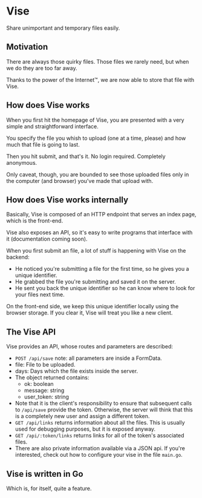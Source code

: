 # Vise

Share unimportant and temporary files easily.

## Motivation

There are always those quirky files. Those files we rarely need, but when we do they are too far away.

Thanks to the power of the Internet™, we are now able to store that file with Vise.

## How does Vise works

When you first hit the homepage of Vise, you are presented with a very simple and straightforward interface.

You specify the file you whish to upload (one at a time, please) and how much that file is going to last.

Then you hit submit, and that's it. No login required. Completely anonymous.

Only caveat, though, you are bounded to see those uploaded files only in the computer (and browser) you've made that upload with.

## How does Vise works internally

Basically, Vise is composed of an HTTP endpoint that serves an index page, which is the front-end.

Vise also exposes an API, so it's easy to write programs that interface with it (documentation coming soon).

When you first submit an file, a lot of stuff is happening with Vise on the backend:

 * He noticed you're submitting a file for the first time, so he gives you a unique identifier.
 * He grabbed the file you're submitting and saved it on the server.
 * He sent you back the unique identifier so he can know where to look for your files next time.

On the front-end side, we keep this unique identifier locally using the browser storage. If you clear it, Vise will treat you like a new client.

## The Vise API

Vise provides an API, whose routes and parameters are described:

 * `POST /api/save` note: all parameters are inside a FormData.
  * file: File to be uploaded.
  * days: Days which the file exists inside the server.
  * The object returned contains:
    * ok: boolean
    * message: string
    * user_token: string
  * Note that it is the client's responsibility to ensure that subsequent calls to `/api/save` provide the token. Otherwise, the server will think that this is a completely new user and assign a different token.
 * `GET /api/links` returns information about all the files. This is usually used for debugging purposes, but it is exposed anyway.
 * `GET /api/:token/links` returns links for all of the token's associated files.
 * There are also private information available via a JSON api. If you're interested, check out how to configure your vise in the file `main.go`.

## Vise is written in Go

Which is, for itself, quite a feature.
